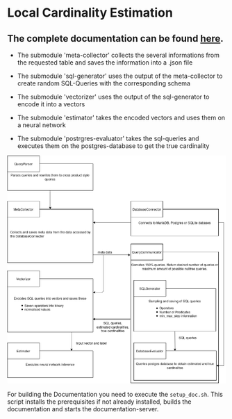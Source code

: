 # Local Cardinality Estimation

## The complete documentation can be found [here](https://lucaswo.github.io/local-cardinality-estimation/).
- The submodule 'meta-collector' collects the several informations from the requested table and saves the information into a .json file

- The submodule 'sql-generator' uses the output of the meta-collector to create random SQL-Queries with the corresponding schema

- The submodule 'vectorizer' uses the output of the sql-generator to encode it into a vectors 

- The submodule 'estimator' takes the encoded vectors and uses them on a neural network

- The submodule 'postrgres-evaluator' takes the sql-queries and executes them on the postgres-database to get the true cardinality


![Module overview](diagrams/module_overview.png)

For building the Documentation you need to execute the `setup_doc.sh`. This script installs the prerequisites if not already installed, builds the documentation and starts the documentation-server.

